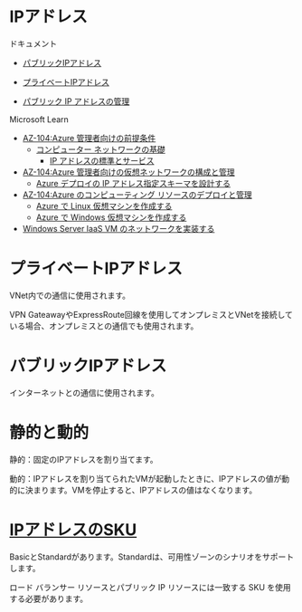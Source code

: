 # IPアドレス

ドキュメント

- [パブリックIPアドレス](https://docs.microsoft.com/ja-jp/azure/virtual-network/public-ip-addresses)
- [プライベートIPアドレス](https://docs.microsoft.com/ja-jp/azure/virtual-network/private-ip-addresses)

- [パブリック IP アドレスの管理](https://docs.microsoft.com/ja-jp/azure/virtual-network/virtual-network-public-ip-address)

Microsoft Learn

- [AZ-104:Azure 管理者向けの前提条件](https://docs.microsoft.com/ja-jp/learn/paths/az-104-administrator-prerequisites/)
  - [コンピューター ネットワークの基礎](https://docs.microsoft.com/ja-jp/learn/modules/network-fundamentals/)
    - [IP アドレスの標準とサービス](https://docs.microsoft.com/ja-jp/learn/modules/network-fundamentals/5-ip-tcp-basics)
- [AZ-104:Azure 管理者向けの仮想ネットワークの構成と管理](https://docs.microsoft.com/ja-jp/learn/paths/az-104-manage-virtual-networks/)
  - [Azure デプロイの IP アドレス指定スキーマを設計する](https://docs.microsoft.com/ja-jp/learn/modules/design-ip-addressing-for-azure/)
- [AZ-104:Azure のコンピューティング リソースのデプロイと管理](https://docs.microsoft.com/ja-jp/learn/paths/az-104-manage-compute-resources/)
  - [Azure で Linux 仮想マシンを作成する](https://docs.microsoft.com/ja-jp/learn/modules/create-linux-virtual-machine-in-azure/)
  - [Azure で Windows 仮想マシンを作成する](https://docs.microsoft.com/ja-jp/learn/modules/create-windows-virtual-machine-in-azure/)
- [Windows Server IaaS VM のネットワークを実装する](https://docs.microsoft.com/ja-jp/learn/paths/implement-windows-server-iaas-virtual-machine-networking/)


# プライベートIPアドレス

VNet内での通信に使用されます。

VPN GateawayやExpressRoute回線を使用してオンプレミスとVNetを接続している場合、オンプレミスとの通信でも使用されます。

# パブリックIPアドレス

インターネットとの通信に使用されます。

# 静的と動的

静的：固定のIPアドレスを割り当てます。

動的：IPアドレスを割り当てられたVMが起動したときに、IPアドレスの値が動的に決まります。VMを停止すると、IPアドレスの値はなくなります。

# [IPアドレスのSKU](https://docs.microsoft.com/ja-jp/azure/virtual-network/public-ip-addresses#sku)

BasicとStandardがあります。Standardは、可用性ゾーンのシナリオをサポートします。

ロード バランサー リソースとパブリック IP リソースには一致する SKU を使用する必要があります。 
